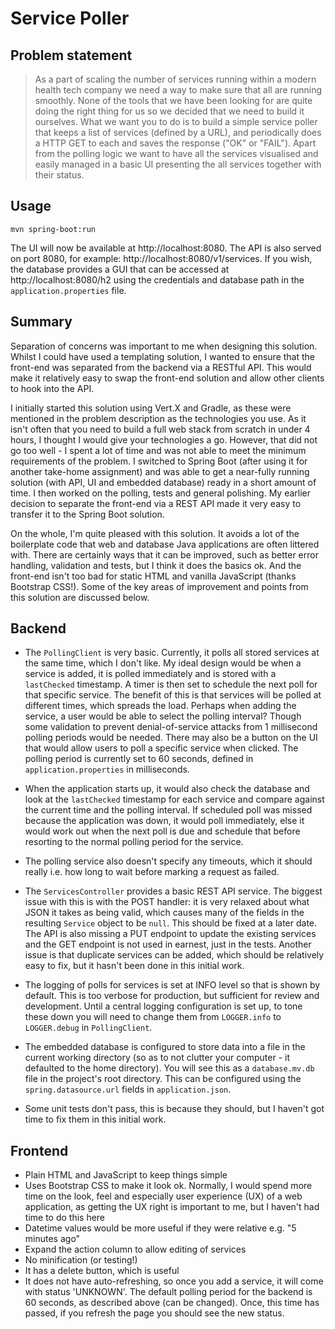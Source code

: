 # Service Poller

## Problem statement
> As a part of scaling the number of services running within a modern health tech company we need a 
> way to make sure that all are running smoothly. None of the tools that we have been looking for 
> are quite doing the right thing for us so we decided that we need to build it ourselves. What we 
> want you to do is to build a simple service poller that keeps a list of services (defined by a 
> URL), and periodically does a HTTP GET to each and saves the response ("OK" or "FAIL"). Apart 
> from the polling logic we want to have all the services visualised and easily managed in a basic 
> UI presenting the all services together with their status.

## Usage
```shell
mvn spring-boot:run
```
The UI will now be available at http://localhost:8080. The API is also served on port 8080, for 
example: http://localhost:8080/v1/services. If you wish, the database provides a GUI that can be 
accessed at http://localhost:8080/h2 using the credentials and database path in the 
`application.properties` file.

## Summary
Separation of concerns was important to me when designing this solution. Whilst I could have used 
a templating solution, I wanted to ensure that the front-end was separated from the backend via a 
RESTful API. This would make it relatively easy to swap the front-end solution and allow other 
clients to hook into the API.

I initially started this solution using Vert.X and Gradle, as these were mentioned in the problem 
description as the technologies you use. As it isn't often that you need to build a full web stack 
from scratch in under 4 hours, I thought I would give your technologies a go. However, that did not 
go too well - I spent a lot of time and was not able to meet the minimum requirements of the 
problem. I switched to Spring Boot (after using it for another take-home assignment) and was able 
to get a near-fully running solution (with API, UI and embedded database) ready in a short amount 
of time. I then worked on the polling, tests and general polishing. My earlier decision to separate 
the front-end via a REST API made it very easy to transfer it to the Spring Boot solution.

On the whole, I'm quite pleased with this solution. It avoids a lot of the boilerplate code that 
web and database Java applications are often littered with. There are certainly ways that it can 
be improved, such as better error handling, validation and tests, but I think it does the basics 
ok. And the front-end isn't too bad for static HTML and vanilla JavaScript (thanks Bootstrap CSS!).
Some of the key areas of improvement and points from this solution are discussed below.

## Backend
* The `PollingClient` is very basic. Currently, it polls all stored services at the same time, 
  which I don't like. My ideal design would be when a service is added, it is polled immediately 
  and is stored with a `lastChecked` timestamp. A timer is then set to schedule the next poll for 
  that specific service. The benefit of this is that services will be polled at different times, 
  which spreads the load. Perhaps when adding the service, a user would be able to select the 
  polling interval? Though some validation to prevent denial-of-service attacks from 1 millisecond 
  polling periods would be needed. There may also be a button on the UI that would allow users to 
  poll a specific service when clicked. The polling period is currently set to 60 seconds, defined 
  in `application.properties` in milliseconds.

* When the application starts up, it would also check the database and look at the `lastChecked` 
  timestamp for each service and compare against the current time and the polling interval. If 
  scheduled poll was missed because the application was down, it would poll immediately, else it 
  would work out when the next poll is due and schedule that before resorting to the normal polling 
  period for the service.

* The polling service also doesn't specify any timeouts, which it should really i.e. how long to 
  wait before marking a request as failed.

* The `ServicesController` provides a basic REST API service. The biggest issue with this is with 
  the POST handler: it is very relaxed about what JSON it takes as being valid, which causes many 
  of the fields in the resulting `Service` object to be `null`. This should be fixed at a later 
  date. The API is also missing a PUT endpoint to update the existing services and the GET 
  endpoint is not used in earnest, just in the tests. Another issue is that duplicate services can 
  be added, which should be relatively easy to fix, but it hasn't been done in this initial work.

* The logging of polls for services is set at INFO level so that is shown by default. This is too 
  verbose for production, but sufficient for review and development. Until a central logging 
  configuration is set up, to tone these down you will need to change them from `LOGGER.info` to 
  `LOGGER.debug` in `PollingClient`.
  
* The embedded database is configured to store data into a file in the current working directory 
  (so as to not clutter your computer - it defaulted to the home directory). You will see this as 
  a `database.mv.db` file in the project's root directory. This can be configured using the 
  `spring.datasource.url` fields in `application.json`.

* Some unit tests don't pass, this is because they should, but I haven't got time to fix them in 
  this initial work.

## Frontend
* Plain HTML and JavaScript to keep things simple
* Uses Bootstrap CSS to make it look ok. Normally, I would spend more time on the look, feel and 
  especially user experience (UX) of a web application, as getting the UX right is important to me, 
  but I haven't had time to do this here
* Datetime values would be more useful if they were relative e.g. "5 minutes ago"
* Expand the action column to allow editing of services
* No minification (or testing!)
* It has a delete button, which is useful
* It does not have auto-refreshing, so once you add a service, it will come with status 'UNKNOWN'. 
  The default polling period for the backend is 60 seconds, as described above (can be changed). 
  Once, this time has passed, if you refresh the page you should see the new status.
